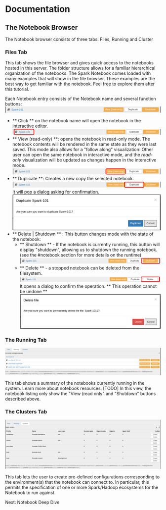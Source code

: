# Documentation

## The Notebook Browser


The Notebook browser consists of three tabs: Files, Running  and Cluster

### Files Tab
This tab shows the file browser and gives quick access to the notebooks hosted in this server. The folder structure allows for a familiar hierarchical organization of the notebooks. 
The Spark Notebook comes loaded with many examples that will show in the file browser. 
These examples are the best way to get familiar with the notebook.  Feel free to explore them after this tutorial.

Each Notebook entry consists of the Notebook name and several function buttons:
![notebook-entry](./images/spark-101.png)
* ** Click ** on the notebook name will open the notebook in the interactive editor.
  ![notebook click on name](./images/spark-101-click.png)
* ** View (read-only) **:  opens the notebook in read-only mode. The notebook contents will be rendered in the same state as they were last saved. This mode also allows for a "follow along" visualization: Other user can open the same notebook in interactive mode, and the _read-only_ visualization will be updated as changes happen in the interactive mode.
  ![notebook view read only](./images/spark-101-view-ro.png)
* ** Duplicate **:  Creates a new copy the selected notebook. 
  ![notebook duplicate](./images/spark-101-duplicate.png) 
  It will pop a dialog asking for confirmation. 
  ![Duplicate dialog](./images/duplicate-notebook-dialog.png)
* ** Delete | Shutdown ** : This button changes mode with the state of the notebook:
  * ** Shutdown ** -  If the notebook is currently running, this button will display "shutdown", allowing us to shutdown the running notebook. (see the #notebook section for more details on the runtime)
    ![Shutdown button](./images/spark-101-shutdown.png)
  * ** Delete ** - a stopped notebook can be deleted from the filesystem. 
    ![Delete button](./images/spark-101-delete.png)
    It opens a dialog to confirm the operation. ** This operation cannot be undone **
    ![Delete dialog](./images/delete-notebook-dialog.png)   

### The Running Tab
![Running Tab](./images/running-tab.png) 

This tab shows a summary of the notebooks currently running in the system. Learn more about notebook resources. [TODO]
In this view, the notebook listing only show the "View (read only" and "Shutdown" buttons described above.

### The Clusters Tab
![Cluster Tab](./images/cluster-tab.png)

This tab lets the user to create pre-defined configurations corresponding to the environment(s) that the notebook can connect to. In particular, this permits the specification of one or more Spark/Hadoop ecosystems for the Notebook to run against.

Next: Notebook Deep Dive